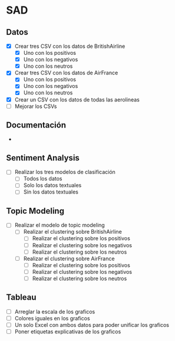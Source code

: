 # SAD

## Datos

- [X] Crear tres CSV con los datos de BritishAirline
  - [X] Uno con los positivos
  - [X] Uno con los negativos
  - [X] Uno con los neutros
- [X] Crear tres CSV con los datos de AirFrance
  - [X] Uno con los positivos
  - [X] Uno con los negativos
  - [X] Uno con los neutros
- [X] Crear un CSV con los datos de todas las aerolineas
- [ ] Mejorar los CSVs

## Documentación

- 

## Sentiment Analysis

- [ ] Realizar los tres modelos de clasificación
  - [ ] Todos los datos
  - [ ] Solo los datos textuales
  - [ ] Sin los datos textuales

## Topic Modeling

- [ ] Realizar el modelo de topic modeling
  - [ ] Realizar el clustering sobre BritishAirline
    - [ ] Realizar el clustering sobre los positivos
    - [ ] Realizar el clustering sobre los negativos
    - [ ] Realizar el clustering sobre los neutros
  - [ ] Realizar el clustering sobre AirFrance
    - [ ] Realizar el clustering sobre los positivos
    - [ ] Realizar el clustering sobre los negativos
    - [ ] Realizar el clustering sobre los neutros

## Tableau

- [ ] Arreglar la escala de los graficos
- [ ] Colores iguales en los graficos
- [ ] Un solo Excel con ambos datos para poder unificar los graficos
- [ ] Poner etiquetas explicativas de los graficos
